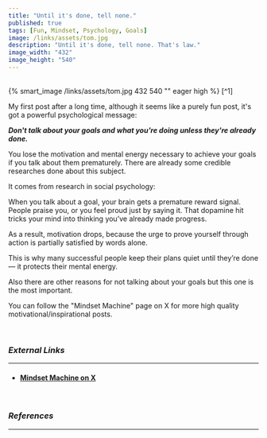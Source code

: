 ```yaml
---
title: "Until it's done, tell none."
published: true
tags: [Fun, Mindset, Psychology, Goals]
image: /links/assets/tom.jpg
description: "Until it's done, tell none. That's law."
image_width: "432"
image_height: "540"
---
```

<br>
{% smart_image /links/assets/tom.jpg 432 540 "" eager high %}
[^1]
<br>

My first post after a long time, although it seems like a purely fun post, it's got a powerful psychological message: 

***Don't talk about your goals and what you're doing unless they're already done.***

You lose the motivation and mental energy necessary to achieve your goals if you talk about them prematurely. There are already some credible researches done about this subject.

It comes from research in social psychology:

When you talk about a goal, your brain gets a premature reward signal. People praise you, or you feel proud just by saying it. That dopamine hit tricks your mind into thinking you’ve already made progress.

As a result, motivation drops, because the urge to prove yourself through action is partially satisfied by words alone.

This is why many successful people keep their plans quiet until they’re done — it protects their mental energy.

Also there are other reasons for not talking about your goals but this one is the most important.

You can follow the "Mindset Machine" page on X for more high quality motivational/inspirational posts.

<br>

### _External Links_
* * *
* #### [Mindset Machine on X](https://x.com/Mindset_Machine/)

<br>

### _References_
* * *
[^1]: [X post](https://x.com/Mindset_Machine/status/1967475413099421883)